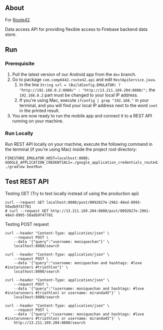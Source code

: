 ## About

For [Route42](https://github.com/from81/Route42-Android-App).

Data access API for providing flexible access to Firebase backend data store.

## Run

### Prerequisite
1. Pull the latest version of our Android app from the `dev` branch.
2. Go to package `com.comp6442.route42.api` and edit `RestApiService.java`.
    1. In the line `String url = (BuildConfig.EMULATOR) ? "http://192.168.0.2:8080/" : "http://13.211.169.204:8080/";` the `192.168.0.2` part must be changed to your local IP address.
    2. If you're using Mac, execute `ifconfig | grep "192.168."` in your terminal, and you will find your local IP address next to the word `inet` in the printed result.
3. You are now ready to run the mobile app and connect it to a REST API running on your machine.

### Run Locally
Run REST API locally on your machine, execute the following command in the terminal (if you're using Mac) inside the project root directory:
```
FIRESTORE_EMULATOR_HOST=localhost:8080; GOOGLE_APPLICATION_CREDENTIALS=./google_application_credentials_route42.json ./gradlew bootRun
```

## Test REST API

Testing GET (Try to test locally instead of using the production api)
```
curl --request GET localhost:8080/post/0092827e-2961-48ed-8995-50adb9f47781
# curl --request GET http://13.211.169.204:8080/post/0092827e-2961-48ed-8995-50adb9f47781
```

Testing POST request
```
curl --header "Content-Type: application/json" \
    --request POST \
    --data '{"query":"username: moniquechan"}' \
    localhost:8080/search

curl --header "Content-Type: application/json" \
    --request POST \
    --data '{"query":"username: moniquechan and hashtags: #love #instarunners #triathlon"}' \
    localhost:8080/search
 
curl --header "Content-Type: application/json" \
    --request POST \
    --data '{"query":"(username: moniquechan and hashtags: #love #instarunners #triathlon) or username: miranda45"}' \
    localhost:8080/search

curl --header "Content-Type: application/json" \
    --request POST \
    --data '{"query":"(username: moniquechan and hashtags: #love #instarunners #triathlon) or username: miranda45"}' \
    http://13.211.169.204:8080/search
```

